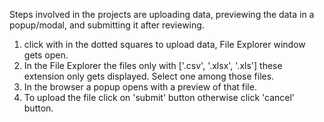 Steps involved in the projects are uploading data, previewing the data in a popup/modal, and submitting it after reviewing.


1. click with in the dotted squares to upload data, File Explorer window gets open.
2. In the File Explorer the files only with ['.csv', '.xlsx', '.xls'] these extension only gets displayed. Select one among those files.
3. In the browser a popup opens with a preview of that file.
4. To upload the file click on 'submit' button otherwise click 'cancel' button.